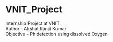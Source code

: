 # VNIT_Project
Internship Project at VNIT
<br>
Author - Akshat Ranjit Kumar 
<br>
Objective - Ph detection using dissolved Oxygen

 